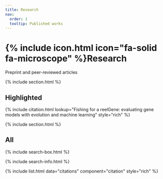 ```yaml
---
title: Research
nav:
  order: 1
  tooltip: Published works
---
```


# {% include icon.html icon="fa-solid fa-microscope" %}Research

Preprint and peer-reviewed articles

{% include section.html %}

## Highlighted

{% include citation.html lookup="Fishing for a reelGene: evaluating gene models with evolution and machine learning" style="rich" %}

{% include section.html %}

## All

{% include search-box.html %}

{% include search-info.html %}

{% include list.html data="citations" component="citation" style="rich" %}
